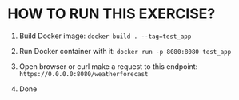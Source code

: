 # HOW TO RUN THIS EXERCISE?

1. Build Docker image: 
`docker build . --tag=test_app`

2. Run Docker container with it: 
`docker run -p 8080:8080 test_app`

3. Open browser or curl make a request to this endpoint: 
`https://0.0.0.0:8080/weatherforecast`

4. Done
